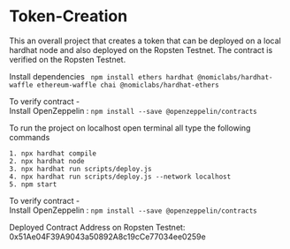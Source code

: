 # Token-Creation

This an overall project that creates a token that can be deployed on a local hardhat node and also deployed on the Ropsten Testnet. The contract is verified on the Ropsten Testnet.

Install dependencies
` npm install ethers hardhat @nomiclabs/hardhat-waffle ethereum-waffle chai @nomiclabs/hardhat-ethers`

To verify contract -</br>
Install OpenZeppelin : `npm install --save @openzeppelin/contracts`

To run the project on localhost open terminal all type the following commands

```
1. npx hardhat compile
2. npx hardhat node
3. npx hardhat run scripts/deploy.js
4. npx hardhat run scripts/deploy.js --network localhost
5. npm start
```

To verify contract -</br>
Install OpenZeppelin : `npm install --save @openzeppelin/contracts`

Deployed Contract Address on Ropsten Testnet: 0x51Ae04F39A9043a50892A8c19cCe77034ee0259e
